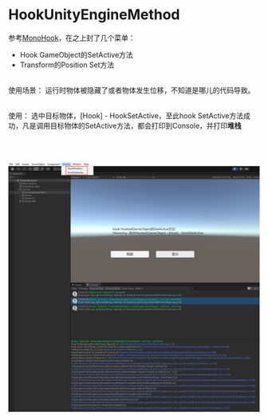 # HookUnityEngineMethod
参考[MonoHook](https://github.com/Misaka-Mikoto-Tech/MonoHook)，在之上封了几个菜单：
+ Hook GameObject的SetActive方法
+ Transform的Position Set方法

<br>使用场景：
运行时物体被隐藏了或者物体发生位移，不知道是哪儿的代码导致。

<br>使用：
选中目标物体，[Hook] - HookSetActive，至此hook SetActive方法成功，凡是调用目标物体的SetActive方法，都会打印到Console，并打印<b>堆栈</b>
 
 <br><br>

![xx](./pic/pic1.png)
